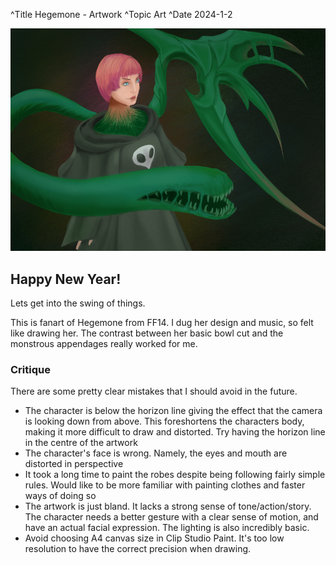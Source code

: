 ^Title Hegemone - Artwork
^Topic Art
^Date 2024-1-2

<p align="center">
  <img src= "Art/Hegemone.jpg" class = "mainImage"/>
</p>

## Happy New Year!

Lets get into the swing of things.

This is fanart of Hegemone from FF14. I dug her design and music, so felt like drawing her. The contrast between her basic bowl cut and the monstrous appendages really worked for me. 

### Critique
There are some pretty clear mistakes that I should avoid in the future.

* The character is below the horizon line giving the effect that the camera is looking down from above. This foreshortens the characters body, making it more difficult to draw and distorted. Try having the horizon line in the centre of the artwork
* The character's face is wrong. Namely, the eyes and mouth are distorted in perspective
* It took a long time to paint the robes despite being following fairly simple rules. Would like to be more familiar with painting clothes and faster ways of doing so
* The artwork is just bland. It lacks a strong sense of tone/action/story. The character needs a better gesture with a clear sense of motion, and have an actual facial expression. The lighting is also incredibly basic.
* Avoid choosing A4 canvas size in Clip Studio Paint. It's too low resolution to have the correct precision when drawing.
